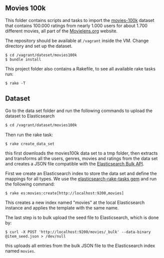 Movies 100k
-----------

This folder contains scripts and tasks to import the [movies-100k](http://grouplens.org/datasets/movielens/) dataset that contains 100.000 ratings from nearly 1.000 users for about 1.700 different movies, all part of the [Movielens.org](http://movielens.org) website.


The repository should be available at `/vagrant` inside the VM. Change directory and set up the dataset.

```
$ cd /vagrant/dateset/movies100k
$ bundle install
```

This project folder also contains a Rakefile, to see all available rake tasks run:

```
$ rake -T
```


## Dataset

Go to the data set folder and run the following commands to upload the dataset to Elasticsearch

```bash
$ cd /vagrant/dataset/movies100k
```

Then run the rake task:

```
$ rake create_data_set
```

this first downloads the movies100k data set to a tmp folder, then extracts and transforms all the users, genres, movies and ratings from the data set and creates a JSON file compatible with the [Elasticsearch Bulk API](http://www.elasticsearch.org/guide/en/elasticsearch/reference/current/docs-bulk.html).

First we create an Elasticsearch index to store the data set and define the mappings for all types. We use the [elasticsearch-rake-tasks gem](https://github.com/Asquera/elasticsearch-rake-tasks) and run the following command:

```
$ rake es:movies:create[http://localhost:9200,movies]
```

This creates a new index named "movies" at the local Elasticsearch instance and applies the template with the same name.

The last step is to bulk upload the seed file to Elasticsearch, which is done by:

```
$ curl -X POST 'http://localhost:9200/movies/_bulk' --data-binary @item_seed.json > /dev/null
```

this uploads all entries from the bulk JSON file to the Elasticsearch index named `movies`.